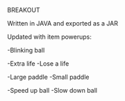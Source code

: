 BREAKOUT

Written in JAVA and exported as a JAR

Updated with item powerups:

-Blinking ball

-Extra life
-Lose a life

-Large paddle
-Small paddle

-Speed up ball
-Slow down ball

